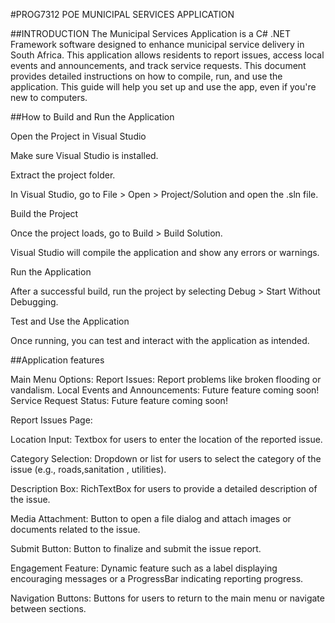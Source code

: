#PROG7312 POE MUNICIPAL SERVICES APPLICATION

##INTRODUCTION
The Municipal Services Application is a C# .NET Framework software designed to enhance municipal service delivery in South Africa. This application allows residents to report issues, access local events and announcements, and track service requests. This document provides detailed instructions on how to compile, run, and use the application. This guide will help you set up and use the app, even if you're new to computers.

##How to Build and Run the Application

Open the Project in Visual Studio

Make sure Visual Studio is installed.

Extract the project folder.

In Visual Studio, go to File > Open > Project/Solution and open the .sln file.

Build the Project

Once the project loads, go to Build > Build Solution.

Visual Studio will compile the application and show any errors or warnings.

Run the Application

After a successful build, run the project by selecting Debug > Start Without Debugging.

Test and Use the Application

Once running, you can test and interact with the application as intended.

##Application features

Main Menu Options:
Report Issues: Report problems like broken flooding or vandalism.
Local Events and Announcements: Future feature coming soon!
Service Request Status: Future feature coming soon!

Report Issues Page:

Location Input: Textbox for users to enter the location of the reported issue.

Category Selection: Dropdown or list for users to select the category of the issue (e.g., roads,sanitation , utilities).

Description Box: RichTextBox for users to provide a detailed description of the issue.

Media Attachment: Button to open a file dialog and attach images or documents related to the issue.

Submit Button: Button to finalize and submit the issue report.

Engagement Feature: Dynamic feature such as a label displaying encouraging messages or a ProgressBar indicating reporting progress.

Navigation Buttons: Buttons for users to return to the main menu or navigate between sections.
